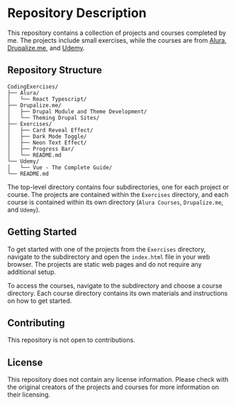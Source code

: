 # Repository Description

This repository contains a collection of projects and courses completed by me. The projects include small exercises, while the courses are from [Alura](https://www.alura.com.br/), [Drupalize.me](https://drupalize.me/), and [Udemy](https://www.udemy.com/).

## Repository Structure

```
CodingExercises/
├── Alura/
│   └── React Typescript/
├── Drupalize.me/
│   ├── Drupal Module and Theme Development/
│   └── Theming Drupal Sites/
├── Exercises/
│   ├── Card Reveal Effect/
│   ├── Dark Mode Toggle/
│   ├── Neon Text Effect/
│   ├── Progress Bar/
│   └── README.md
└── Udemy/
│   └── Vue - The Complete Guide/
└── README.md
```

The top-level directory contains four subdirectories, one for each project or course. The projects are contained within the `Exercises` directory, and each course is contained within its own directory (`Alura Courses`, `Drupalize.me`, and `Udemy`).

## Getting Started

To get started with one of the projects from the `Exercises` directory, navigate to the subdirectory and open the `index.html` file in your web browser. The projects are static web pages and do not require any additional setup.

To access the courses, navigate to the subdirectory and choose a course directory. Each course directory contains its own materials and instructions on how to get started.

## Contributing

This repository is not open to contributions.

## License

This repository does not contain any license information. Please check with the original creators of the projects and courses for more information on their licensing.
